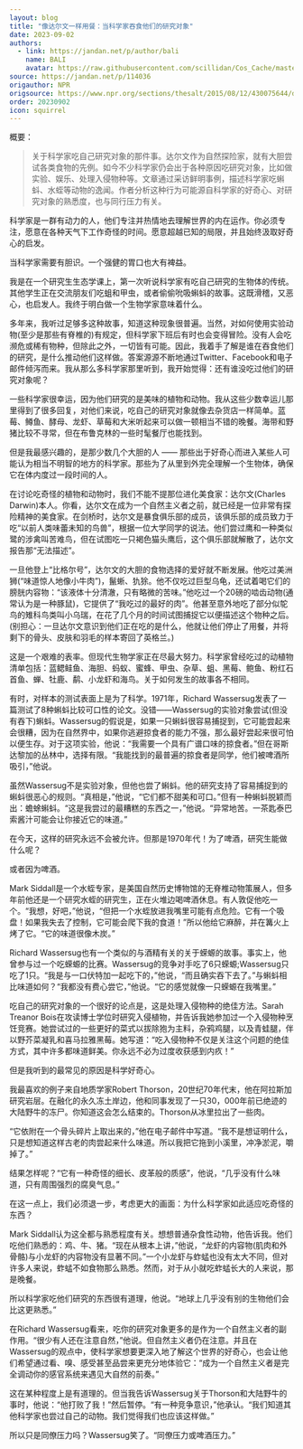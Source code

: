 ```yaml
---
layout: blog
title: "像达尔文一样用餐：当科学家吞食他们的研究对象"
date: 2023-09-02
authors:
  - link: https://jandan.net/p/author/bali
    name: BALI
    avatar: https://raw.githubusercontent.com/scillidan/Cos_Cache/master/avater/jin.png
source: https://jandan.net/p/114036
origauthor: NPR
origsource: https://www.npr.org/sections/thesalt/2015/08/12/430075644/dining-like-darwin-when-scientists-swallow-their-subjects
order: 20230902
icon: squirrel
---
```


概要：

> 关于科学家吃自己研究对象的那件事。达尔文作为自然探险家，就有大胆尝试各类食物的先例。如今不少科学家仍会出于各种原因吃研究对象，比如做实验、娱乐、处理入侵物种等。文章通过采访鲜明事例，描述科学家吃蝌蚪、水蛭等动物的逸闻。作者分析这种行为可能源自科学家的好奇心、对研究对象的熟悉度，也与同行压力有关。

科学家是一群有动力的人，他们专注并热情地去理解世界的内在运作。你必须专注，愿意在各种天气下工作奇怪的时间。愿意超越已知的局限，并且始终汲取好奇心的启发。

当科学家需要有胆识。一个强健的胃口也大有裨益。

我是在一个研究生生态学课上，第一次听说科学家有吃自己研究的生物体的传统。其他学生正在交流朋友们吃蛆和甲虫，或者偷偷吮吸蝌蚪的故事。这既滑稽，又恶心，也启发人。我终于明白做一个生物学家意味着什么。

多年来，我听过足够多这种故事，知道这种现象很普遍。当然，对如何使用实验动物(至少是那些有脊椎的)有规定，但科学家下班后有时也会变得冒险。没有人会吃濒危或稀有物种，但除此之外，一切皆有可能。因此，我着手了解是谁在吞食他们的研究，是什么推动他们这样做。答案源源不断地通过Twitter、Facebook和电子邮件倾泻而来。我从那么多科学家那里听到，我开始觉得：还有谁没吃过他们的研究对象呢？

一些科学家很幸运，因为他们研究的是美味的植物和动物。我从这些少数幸运儿那里得到了很多回复，对他们来说，吃自己的研究对象就像去杂货店一样简单。蓝莓、鳟鱼、酵母、龙虾、草莓和大米听起来可以做一顿相当不错的晚餐。海带和野猪比较不寻常，但在布鲁克林的一些时髦餐厅也能找到。

但是我最感兴趣的，是那少数几个大胆的人 —— 那些出于好奇心而进入某些人可能认为相当不明智的地方的科学家。那些为了从里到外完全理解一个生物体，确保它在体内度过一段时间的人。

在讨论吃奇怪的植物和动物时，我们不能不提那位进化美食家：达尔文(Charles Darwin)本人。你看，达尔文在成为一个自然主义者之前，就已经是一位非常有探险精神的美食家。在剑桥时，达尔文是暴食俱乐部的成员，该俱乐部的成员致力于吃“以前人类味蕾未知的鸟兽”，根据一位大学同学的说法。他们尝过鹰和一种类似鹭的涉禽叫苦难鸟，但在试图吃一只褐色猫头鹰后，这个俱乐部就解散了，达尔文报告那“无法描述”。

一旦他登上“比格尔号”，达尔文的大胆的食物选择的爱好就不断发展。他吃过美洲狮(“味道惊人地像小牛肉”)，鬣蜥、犰狳。他不仅吃过巨型乌龟，还试着喝它们的膀胱内容物：“该液体十分清澈，只有略微的苦味。”他吃过一个20磅的啮齿动物(通常认为是一种豚鼠)，它提供了“我吃过的最好的肉”。他甚至意外地吃了部分似鸵鸟的雉科鸟类叫小乌瑞，在花了几个月的时间试图捕捉它以便描述这个物种之后。(别担心：一旦达尔文意识到他们正在吃的是什么，他就让他们停止了用餐，并将剩下的骨头、皮肤和羽毛的样本寄回了英格兰。)

这是一个艰难的表率。但现代生物学家正在尽最大努力。科学家曾经吃过的动植物清单包括：蓝鳃鲑鱼、海胆、蚂蚁、蜜蜂、甲虫、杂草、蛆、黑莓、鲍鱼、粉红石首鱼、蝉、牡鹿、鹬、小龙虾和海鸟。关于如何发生的故事各不相同。

有时，对样本的测试表面上是为了科学。1971年，Richard Wassersug发表了一篇测试了8种蝌蚪比较可口性的论文。没错——Wassersug的实验对象尝试(但没有吞下)蝌蚪。Wassersug的假说是，如果一只蝌蚪很容易捕捉到，它可能尝起来会很糟，因为在自然界中，如果你逃避掠食者的能力不强，那么最好尝起来很可怕以便生存。对于这项实验，他说：“我需要一个具有广谱口味的掠食者。”但在哥斯达黎加的丛林中，选择有限。“我能找到的最普遍的掠食者是同学，他们被啤酒所吸引，”他说。

虽然Wassersug不是实验对象，但他也尝了蝌蚪。他的研究支持了容易捕捉到的蝌蚪很恶心的规则。“真相是，”他说，“它们都不甜美和可口。”但有一种蝌蚪脱颖而出：蟾蜍蝌蚪。“这是我尝过的最糟糕的东西之一，”他说。“异常地苦。一茶匙泰巴索酱汁可能会让你接近它的味道。”

在今天，这样的研究永远不会被允许。但那是1970年代！为了啤酒，研究生能做什么呢？

或者因为啤酒。

Mark Siddall是一个水蛭专家，是美国自然历史博物馆的无脊椎动物策展人，但多年前他还是一个研究水蛭的研究生，正在火堆边喝啤酒休息。有人敦促他吃一个。“我想，好吧，”他说，“但把一个水蛭放进我嘴里可能有点危险。它有一个吸盘！如果我失去了控制，它可能会爬下我的食道！”所以他给它麻醉，并在篝火上烤了它。“它的味道很像木炭。”

Richard Wassersug也有一个类似的与酒精有关的关于蝾螈的故事。事实上，他曾参与过一个吃蝾螈的比赛。Wassersug的竞争对手吃了6只蝾螈;Wassersug只吃了1只。“我是与一口伏特加一起吃下的，”他说，“而且确实吞下去了。”与蝌蚪相比味道如何？“我都没有费心尝它，”他说。“它的感觉就像一只蝾螈在我嘴里。”

吃自己的研究对象的一个很好的论点是，这是处理入侵物种的绝佳方法。Sarah Treanor Bois在攻读博士学位时研究入侵植物，并告诉我她参加过一个入侵物种烹饪竞赛。她尝试过的一些更好的菜式以拔除狍为主料，杂鸦鸡腿，以及青蛙腿，伴以野芥菜凝乳和喜马拉雅黑莓。她写道：“吃入侵物种不仅是关注这个问题的绝佳方式，其中许多都味道鲜美。你永远不必为过度收获感到内疚！”

但是我听到的最常见的原因是科学好奇心。

我最喜欢的例子来自地质学家Robert Thorson，20世纪70年代末，他在阿拉斯加研究岩层。在融化的永久冻土岸边，他和同事发现了一只30，000年前已绝迹的大陆野牛的冻尸。你知道这会怎么结束的。Thorson从冰里拉出了一些肉。

“它依附在一个骨头碎片上取出来的，”他在电子邮件中写道。“我不是想证明什么，只是想知道这样古老的肉尝起来什么味道。所以我把它拖到小溪里，冲净淤泥，嚼掉了。”

结果怎样呢？“它有一种奇怪的细长、皮革般的质感”，他说，“几乎没有什么味道，只有周围强烈的腐臭气息。”

在这一点上，我们必须退一步，考虑更大的画面：为什么科学家如此适应吃奇怪的东西？

Mark Siddall认为这全都与熟悉程度有关。想想普通杂食性动物，他告诉我。他们吃他们熟悉的：鸡、牛、猪。“现在从根本上讲，”他说，“龙虾的内容物(肌肉和外骨骼)与小龙虾的内容物没有显著不同。”一个小龙虾与蚱蜢也没有太大不同，但对许多人来说，蚱蜢不如食物那么熟悉。然而，对于从小就吃蚱蜢长大的人来说，那是晚餐。

所以科学家吃他们研究的东西很有道理，他说。“地球上几乎没有别的生物他们会比这更熟悉。”

在Richard Wassersug看来，吃你的研究对象更多的是作为一个自然主义者的副作用。“很少有人还在注意自然，”他说。但自然主义者仍在注意。并且在Wassersug的观点中，使科学家想要更深入地了解这个世界的好奇心，也会让他们希望通过看、嗅、感受甚至品尝来更充分地体验它：“成为一个自然主义者是完全调动你的感官系统来遇见大自然的前奏。”

这在某种程度上是有道理的。但当我告诉Wassersug关于Thorson和大陆野牛的事时，他说：“他打败了我！”然后暂停。“有一种竞争意识，”他承认。“我们知道其他科学家也尝过自己的动物。我们觉得我们也应该这样做。”

所以只是同僚压力吗？Wassersug笑了。“同僚压力或啤酒压力。”